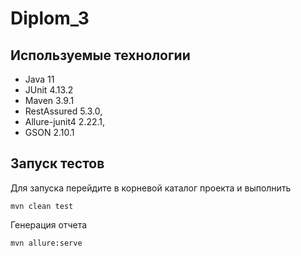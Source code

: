 # Diplom_3
## Используемые технологии
- Java 11
- JUnit 4.13.2
- Maven 3.9.1
- RestAssured 5.3.0,
- Allure-junit4 2.22.1,
- GSON 2.10.1
## Запуск тестов
Для запуска перейдите в корневой каталог проекта и выполнить

    mvn clean test

Генерация отчета

    mvn allure:serve